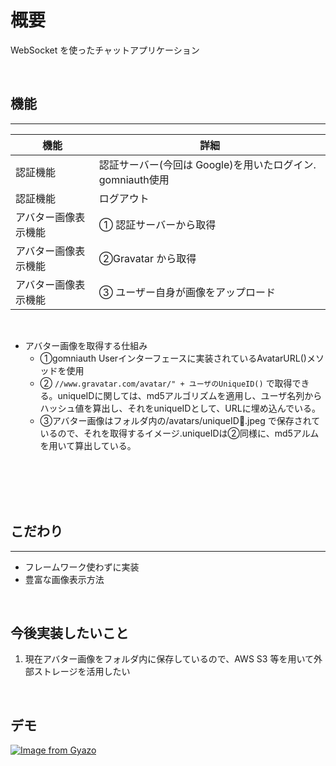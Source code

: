 # 概要

WebSocket を使ったチャットアプリケーション

<br />

## 機能

---

| 機能                 | 詳細                                        |
| -------------------- | ------------------------------------------- |
| 認証機能             | 認証サーバー(今回は Google)を用いたログイン. gomniauth使用 |
| 認証機能             | ログアウト                                  |
| アバター画像表示機能 | ① 認証サーバーから取得                      |
| アバター画像表示機能 | ②Gravatar から取得                          |
| アバター画像表示機能 | ③ ユーザー自身が画像をアップロード          |

<br />

- アバター画像を取得する仕組み
   - ①gomniauth Userインターフェースに実装されているAvatarURL()メソッドを使用
   - ② `//www.gravatar.com/avatar/" + ユーザのUniqueID()` で取得できる。uniqueIDに関しては、md5アルゴリズムを適用し、ユーザ名列からハッシュ値を算出し、それをuniqueIDとして、URLに埋め込んでいる。
   - ③アバター画像はフォルダ内の/avatars/uniqueID.jpeg で保存されているので、それを取得するイメージ.uniqueIDは②同様に、md5アルムを用いて算出している。

<br />
<br />
<br />
<br />

## こだわり

---

- フレームワーク使わずに実装
- 豊富な画像表示方法

<br />

## 今後実装したいこと

1. 現在アバター画像をフォルダ内に保存しているので、AWS S3 等を用いて外部ストレージを活用したい

<br />

## デモ

[![Image from Gyazo](https://i.gyazo.com/7cf87f4e4b00243751f3c87212de5bb1.png)](https://gyazo.com/7cf87f4e4b00243751f3c87212de5bb1)
